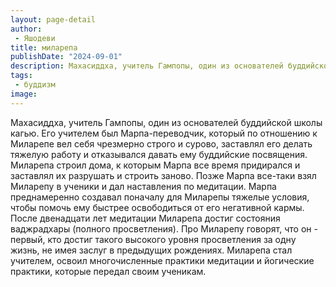 ```yaml
---
layout: page-detail
author:
 - Яшодеви
title: миларепа
publishDate: "2024-09-01"
description: Махасиддха, учитель Гампопы, один из основателей буддийской школы кагью. Его учителем был Марпа-переводчик, который по отношению к Миларепе вел себя чрезмерно строго и сурово, заставлял его делать тяжелую работу и отказывался давать ему буддийские посвящения. Миларепа строил дома, к которым Марпа все время придирался и заставлял их разрушать и строить заново. Позже Марпа все-таки взял Миларепу в ученики и дал наставления по медитации. Марпа преднамеренно создавал поначалу для Миларепы тяжелые условия, чтобы помочь ему быстрее освободиться от его негативной кармы. После двенадцати лет медитации Миларепа достиг состояния ваджрадхары (полного просветления). Про Миларепу говорят, что он - первый, кто достиг такого высокого уровня просветления за одну жизнь, не имея заслуг в предыдущих рождениях. Миларепа стал учителем, освоил многочисленные практики медитации и йогические практики, которые передал своим ученикам.
tags:
 - буддизм
image: 
---
```


Махасиддха, учитель Гампопы, один из основателей буддийской школы кагью. Его учителем был Марпа-переводчик, который по отношению к Миларепе вел себя чрезмерно строго и сурово, заставлял его делать тяжелую работу и отказывался давать ему буддийские посвящения. Миларепа строил дома, к которым Марпа все время придирался и заставлял их разрушать и строить заново. Позже Марпа все-таки взял Миларепу в ученики и дал наставления по медитации. Марпа преднамеренно создавал поначалу для Миларепы тяжелые условия, чтобы помочь ему быстрее освободиться от его негативной кармы. После двенадцати лет медитации Миларепа достиг состояния ваджрадхары (полного просветления). Про Миларепу говорят, что он - первый, кто достиг такого высокого уровня просветления за одну жизнь, не имея заслуг в предыдущих рождениях. Миларепа стал учителем, освоил многочисленные практики медитации и йогические практики, которые передал своим ученикам.

